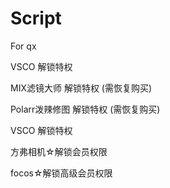 # Script
For qx

VSCO 解锁特权

MIX滤镜大师 解锁特权 (需恢复购买)

Polarr泼辣修图 解锁特权 (需恢复购买)

VSCO 解锁特权

方弗相机☆解锁会员权限

focos☆解锁高级会员权限
